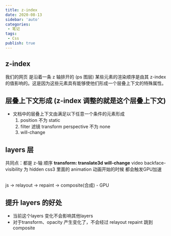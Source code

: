 ```yaml
---
title: z-index
date: 2020-08-13
sidebar: 'auto'
categories:
 - 笔记
tags:
 - Css
publish: true
---
```

## z-index
我们的网页 是沿着一条 z 轴排开的 (ps 图层)
某些元素的渲染顺序是由其 z-index 的值影响的。这是因为这些元素具有能够使他们形成一个层叠上下文的特殊属性。

## 层叠上下文形成 (z-index 调整的就是这个层叠上下文)
- 文档中的层叠上下文由满足以下任意一个条件的元素形成
    1. position 不为 static
    2. filter 滤镜 transform perspective 不为 none
    3. will-change

## layers 层
共同点：都是 z-轴 顺序
**transform: translate3d**
**will-change**
video
backface-visibility 为 hidden
css3 里面的 animation 动画开始的时候 
都会触发GPU加速

## 
js -> relayout -> repaint -> composite(合成) - GPU

## 提升 layers 的好处
- 当前这个layers 变化不会影响其他layers
- 对于transform、opacity 产生变化了，不会经过 relayout repaint 跳到 composite
